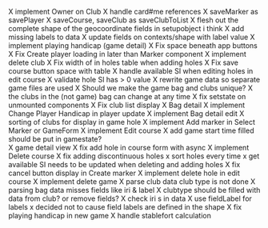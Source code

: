 X implement Owner on Club
X handle card#me references
X saveMarker as savePlayer
X saveCourse, saveClub as saveClubToList
X flesh out the complete shape of the geocoordinate fields in setupobject i think
X add missing labels to data
X update fields on contexts/shape with  label value
X implement playing handicap (game detail)
X Fix space beneath app buttons
X Fix Create player loading in later than Marker component
X implement delete club
X Fix width of in holes table when adding holes
X Fix save course button space with table
X handle available SI when editing holes in edit course 
    X validate hole SI has > 0 value
X rewrite game data so separate game files are used
X Should we make the game bag and clubs unique?
    X the clubs in the (not game) bag can change at any time 
X fix setstate on unmounted components
X Fix club list display
X Bag detail
X implement Change Player Handicap in player update
X implement Bag detail edit
X sorting of clubs for display in game hole
X implement Add marker in Select Marker or GameForm
X implement Edit course
X add game start time filled should be put in gamestate?  
X game detail view
X fix add hole in course form with async 
X implement Delete course
X fix adding discontinuous holes
  x sort holes every time
  x get available SI needs to be updated when deleting and adding holes 
X fix cancel button display in Create marker
X implement delete hole in edit course
X implement delete game
X parse club data club type is not done
X parsing bag data misses fields like iri & label
X clubtype should be filled with data from club? or remove fields? 
X check iri s in data
X use fieldLabel for labels
  x decided not to cause field labels are defined in the shape
X fix playing handicap in new game
X handle stablefort calculation
